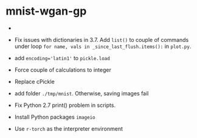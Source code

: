 # mnist-wgan-gp



* 
* Fix issues with dictionaries in 3.7. Add `list()` to couple of commands under loop `for name, vals in _since_last_flush.items():` in `plot.py`.
* add `encoding='latin1'` to `pickle.load`
* Force couple of calculations to integer

* Replace cPickle

* add folder `./tmp/mnist`. Otherwise, saving images fail

* Fix Python 2.7 print() problem in scripts.
* Install Python packages `imageio`
* Use `r-torch` as the interpreter environment